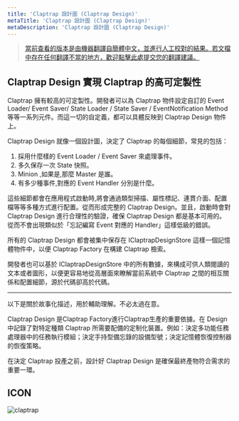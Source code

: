 ```yaml
---
title: 'Claptrap 設計圖 (Claptrap Design)'
metaTitle: 'Claptrap 設計圖 (Claptrap Design)'
metaDescription: 'Claptrap 設計圖 (Claptrap Design)'
---
```


> [當前查看的版本是由機器翻譯自簡體中文，並進行人工校對的結果。若文檔中存在任何翻譯不當的地方，歡迎點擊此處提交您的翻譯建議。](https://crwd.in/newbeclaptrap)

## Claptrap Design 實現 Claptrap 的高可定製性

Claptrap 擁有較高的可定製性。開發者可以為 Claptrap 物件設定自訂的 Event Loader/ Event Saver/ State Loader / State Saver / EventNotification Method 等等一系列元件。而這一切的自定義，都可以具體反映到 Claptrap Design 物件上。

Claptrap Design 就像一個設計圖，決定了 Claptrap 的每個細節，常見的包括：

1. 採用什麼樣的 Event Loader / Event Saver 來處理事件。
2. 多久保存一次 State 快照。
3. Minion ,如果是,那麼 Master 是誰。
4. 有多少種事件,對應的 Event Handler 分別是什麼。

這些細節都會在應用程式啟動時,將會通過類型掃描、屬性標記、連貫介面、配置檔等等多種方式進行配置。從而形成完整的 Claptrap Design。並且，啟動時會對 Claptrap Design 進行合理性的驗證，確保 Claptrap Design 都是基本可用的。從而不會出現類似於「忘記編寫 Event 對應的 Handler」這樣低級的錯誤。

所有的 Claptrap Design 都會被集中保存在 IClaptrapDesignStore 這樣一個記憶體物件中，以便 Claptrap Factory 在構建 Claptrap 檢索。

開發者也可以基於 IClaptrapDesignStore 中的所有數據，來構成可供人類閱讀的文本或者圖形，以便更容易地從高層面來瞭解當前系統中 Claptrap 之間的相互關係和配置細節，源於代碼卻高於代碼。

---

以下是關於故事化描述，用於輔助理解。不必太過在意。

Claptrap Design 是Claptrap Factory進行Claptrap生產的重要依據。在 Design 中記錄了對特定種類 Claptrap 所需要配備的定制化裝置。例如：決定多功能任務處理器中的任務執行模組；決定手持型備忘錄的設備型號；決定記憶體恢復控制器的恢復策略。

在決定 Claptrap 投產之前，設計好 Claptrap Design 是確保最終產物符合需求的重要一環。

## ICON

![claptrap](/images/claptrap_icons/claptrap_design.svg)
